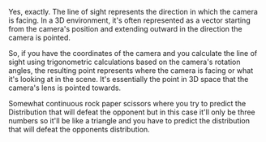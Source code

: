 Yes, exactly. The line of sight represents the direction in which the camera is facing. In a 3D environment, it's often represented as a vector starting from the camera's position and extending outward in the direction the camera is pointed.

So, if you have the coordinates of the camera and you calculate the line of sight using trigonometric calculations based on the camera's rotation angles, the resulting point represents where the camera is facing or what it's looking at in the scene. It's essentially the point in 3D space that the camera's lens is pointed towards.

Somewhat continuous rock paper scissors where you try to predict the Distribution that will defeat the opponent but in this case it'll only be three numbers so it'll be like a triangle and you have to predict the distribution that will defeat the opponents distribution.